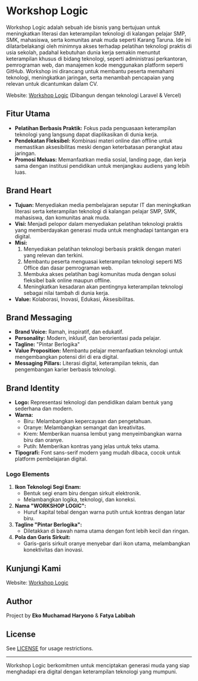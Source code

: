 # Workshop Logic

Workshop Logic adalah sebuah ide bisnis yang bertujuan untuk meningkatkan literasi dan keterampilan teknologi di kalangan pelajar SMP, SMK, mahasiswa, serta komunitas anak muda seperti Karang Taruna. Ide ini dilatarbelakangi oleh minimnya akses terhadap pelatihan teknologi praktis di usia sekolah, padahal kebutuhan dunia kerja semakin menuntut keterampilan khusus di bidang teknologi, seperti administrasi perkantoran, pemrograman web, dan manajemen kode menggunakan platform seperti GitHub. Workshop ini dirancang untuk membantu peserta memahami teknologi, meningkatkan jaringan, serta menambah pencapaian yang relevan untuk dicantumkan dalam CV.

Website: [Workshop Logic](https://workshop-logic-nf.vercel.app/) (Dibangun dengan teknologi Laravel & Vercel)

## Fitur Utama
- **Pelatihan Berbasis Praktik:** Fokus pada penguasaan keterampilan teknologi yang langsung dapat diaplikasikan di dunia kerja.
- **Pendekatan Fleksibel:** Kombinasi materi online dan offline untuk memastikan aksesibilitas meski dengan keterbatasan perangkat atau jaringan.
- **Promosi Meluas:** Memanfaatkan media sosial, landing page, dan kerja sama dengan institusi pendidikan untuk menjangkau audiens yang lebih luas.

## Brand Heart
- **Tujuan:** Menyediakan media pembelajaran seputar IT dan meningkatkan literasi serta keterampilan teknologi di kalangan pelajar SMP, SMK, mahasiswa, dan komunitas anak muda.
- **Visi:** Menjadi pelopor dalam menyediakan pelatihan teknologi praktis yang memberdayakan generasi muda untuk menghadapi tantangan era digital.
- **Misi:**
  1. Menyediakan pelatihan teknologi berbasis praktik dengan materi yang relevan dan terkini.
  2. Membantu peserta menguasai keterampilan teknologi seperti MS Office dan dasar pemrograman web.
  3. Membuka akses pelatihan bagi komunitas muda dengan solusi fleksibel baik online maupun offline.
  4. Meningkatkan kesadaran akan pentingnya keterampilan teknologi sebagai nilai tambah di dunia kerja.
- **Value:** Kolaborasi, Inovasi, Edukasi, Aksesibilitas.

## Brand Messaging
- **Brand Voice:** Ramah, inspiratif, dan edukatif.
- **Personality:** Modern, inklusif, dan berorientasi pada pelajar.
- **Tagline:** "Pintar Berlogika"
- **Value Proposition:** Membantu pelajar memanfaatkan teknologi untuk mengembangkan potensi diri di era digital.
- **Messaging Pillars:** Literasi digital, keterampilan teknis, dan pengembangan karier berbasis teknologi.

## Brand Identity
- **Logo:** Representasi teknologi dan pendidikan dalam bentuk yang sederhana dan modern.
- **Warna:**
  - Biru: Melambangkan kepercayaan dan pengetahuan.
  - Oranye: Melambangkan semangat dan kreativitas.
  - Krem: Memberikan nuansa lembut yang menyeimbangkan warna biru dan oranye.
  - Putih: Memberikan kontras yang jelas untuk teks utama.
- **Tipografi:** Font sans-serif modern yang mudah dibaca, cocok untuk platform pembelajaran digital.

### Logo Elements
1. **Ikon Teknologi Segi Enam:**
   - Bentuk segi enam biru dengan sirkuit elektronik.
   - Melambangkan logika, teknologi, dan koneksi.
2. **Nama "WORKSHOP LOGIC":**
   - Huruf kapital tebal dengan warna putih untuk kontras dengan latar biru.
3. **Tagline "Pintar Berlogika":**
   - Diletakkan di bawah nama utama dengan font lebih kecil dan ringan.
4. **Pola dan Garis Sirkuit:**
   - Garis-garis sirkuit oranye menyebar dari ikon utama, melambangkan konektivitas dan inovasi.

## Kunjungi Kami
Website: [Workshop Logic](https://workshop-logic-nf.vercel.app/)

## Author

Project by **Eko Muchamad Haryono** & **Fatya Labibah**

## License

See [LICENSE](LICENSE) for usage restrictions.

---
Workshop Logic berkomitmen untuk menciptakan generasi muda yang siap menghadapi era digital dengan keterampilan teknologi yang mumpuni.
